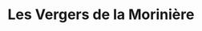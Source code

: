 ---
title: "Les Vergers de la Morinière"
url: /la-fresnaie-fayel/les-vergers-de-la-moriniere/
shop: Hofladen
---